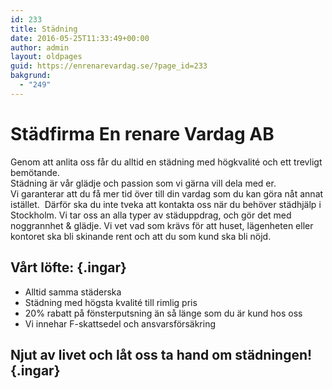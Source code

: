 ```yaml
---
id: 233
title: Städning
date: 2016-05-25T11:33:49+00:00
author: admin
layout: oldpages
guid: https://enrenarevardag.se/?page_id=233
bakgrund:
  - "249"
---
```

# Städfirma En renare Vardag AB

Genom att anlita oss får du alltid en städning med högkvalité och ett trevligt bemötande.  
Städning är vår glädje och passion som vi gärna vill dela med er.  
Vi garanterar att du få mer tid över till din vardag som du kan göra nåt annat istället.  Därför ska du inte tveka att kontakta oss när du behöver städhjälp i Stockholm. Vi tar oss an alla typer av städuppdrag, och gör det med noggrannhet & glädje. Vi vet vad som krävs för att huset, lägenheten eller kontoret ska bli skinande rent och att du som kund ska bli nöjd.

## Vårt löfte: {.ingar}

  * Alltid samma städerska
  * Städning med högsta kvalité till rimlig pris
  * 20% rabatt på fönsterputsning än så länge som du är kund hos oss
  * Vi innehar F-skattsedel och ansvarsförsäkring

## Njut av livet och låt oss ta hand om städningen! {.ingar}